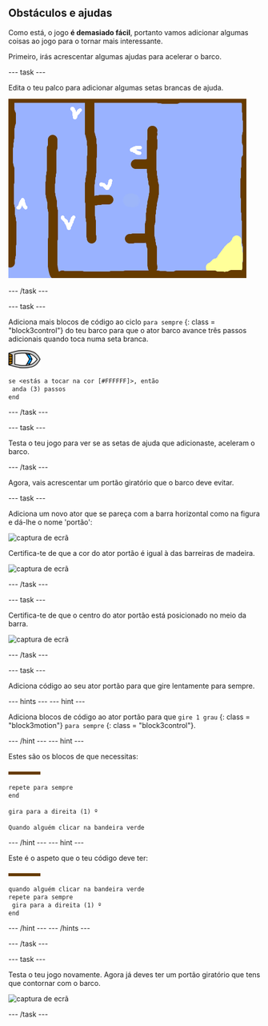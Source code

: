 ## Obstáculos e ajudas

Como está, o jogo **é demasiado fácil**, portanto vamos adicionar algumas coisas ao jogo para o tornar mais interessante.

Primeiro, irás acrescentar algumas ajudas para acelerar o barco.

\--- task \---

Edita o teu palco para adicionar algumas setas brancas de ajuda.

![captura de ecrã](images/boat-boost.png)

\--- /task \---

\--- task \---

Adiciona mais blocos de código ao ciclo ` para sempre ` {: class = "block3control"} do teu barco para que o ator barco avance três passos adicionais quando toca numa seta branca.

![ator barco](images/boat_resize.png)

```blocks3
se <estás a tocar na cor [#FFFFFF]>, então 
 anda (3) passos
end
```

\--- /task \---

\--- task \---

Testa o teu jogo para ver se as setas de ajuda que adicionaste, aceleram o barco.

\--- /task \---

Agora, vais acrescentar um portão giratório que o barco deve evitar.

\--- task \---

Adiciona um novo ator que se pareça com a barra horizontal como na figura e dá-lhe o nome 'portão':

![captura de ecrã](images/boat-gate.png)

Certifica-te de que a cor do ator portão é igual à das barreiras de madeira.

![captura de ecrã](images/brown-hsv.png)

\--- /task \---

\--- task \---

Certifica-te de que o centro do ator portão está posicionado no meio da barra.

![captura de ecrã](images/boat-center.png)

\--- /task \---

\--- task \---

Adiciona código ao seu ator portão para que gire lentamente para sempre.

\--- hints \--- \--- hint \---

Adiciona blocos de código ao ator portão para que ` gire 1 grau ` {: class = "block3motion"} ` para sempre ` {: class = "block3control"}.

\--- /hint \--- \--- hint \---

Estes são os blocos de que necessitas:

![portão](images/gate.png)

```blocks3
repete para sempre
end

gira para a direita (1) º

Quando alguém clicar na bandeira verde
```

\--- /hint \--- \--- hint \---

Este é o aspeto que o teu código deve ter:

![portão](images/gate.png)

```blocks3
quando alguém clicar na bandeira verde
repete para sempre 
 gira para a direita (1) º
end
```

\--- /hint \--- \--- /hints \---

\--- /task \---

\--- task \---

Testa o teu jogo novamente. Agora já deves ter um portão giratório que tens que contornar com o barco.

![captura de ecrã](images/boat-gate-test.png)

\--- /task \---